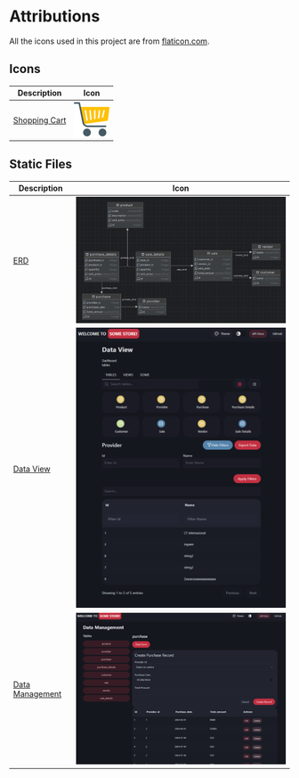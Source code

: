 # Attributions

All the icons used in this project are from [flaticon.com](https://www.flaticon.com/).

## Icons
| Description | Icon |
| ---- | ---- |
| [Shopping Cart](https://www.flaticon.com/free-icon/carts_891462) | <img src="./icons/carts.png" width="64"> |

## Static Files
| Description | Icon |
| ---- | ---- |
| [ERD](./static/db_erd.png) | <img src="./static/db_erd.png" width="1024"> |
| [Data View](./static/data_view.png) | <img src="./static/data_view.png" width="1024"> |
| [Data Management](./static/data_management.png) | <img src="./static/data_management.png" width="1024"> |